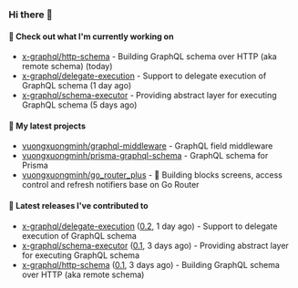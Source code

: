 ### Hi there 👋

#### 👷 Check out what I'm currently working on

- [x-graphql/http-schema](https://github.com/x-graphql/http-schema) - Building GraphQL schema over HTTP (aka remote schema) (today)
- [x-graphql/delegate-execution](https://github.com/x-graphql/delegate-execution) - Support to delegate execution of GraphQL schema (1 day ago)
- [x-graphql/schema-executor](https://github.com/x-graphql/schema-executor) - Providing abstract layer for executing GraphQL schema (5 days ago)

#### 🌱 My latest projects

- [vuongxuongminh/graphql-middleware](https://github.com/vuongxuongminh/graphql-middleware) - GraphQL field middleware
- [vuongxuongminh/prisma-graphql-schema](https://github.com/vuongxuongminh/prisma-graphql-schema) - GraphQL schema for Prisma
- [vuongxuongminh/go_router_plus](https://github.com/vuongxuongminh/go_router_plus) - :office: Building blocks screens, access control and refresh notifiers base on Go Router

#### 🔭 Latest releases I've contributed to

- [x-graphql/delegate-execution](https://github.com/x-graphql/delegate-execution) ([0.2](https://github.com/x-graphql/delegate-execution/releases/tag/0.2), 1 day ago) - Support to delegate execution of GraphQL schema
- [x-graphql/schema-executor](https://github.com/x-graphql/schema-executor) ([0.1](https://github.com/x-graphql/schema-executor/releases/tag/0.1), 3 days ago) - Providing abstract layer for executing GraphQL schema
- [x-graphql/http-schema](https://github.com/x-graphql/http-schema) ([0.1](https://github.com/x-graphql/http-schema/releases/tag/0.1), 3 days ago) - Building GraphQL schema over HTTP (aka remote schema)
